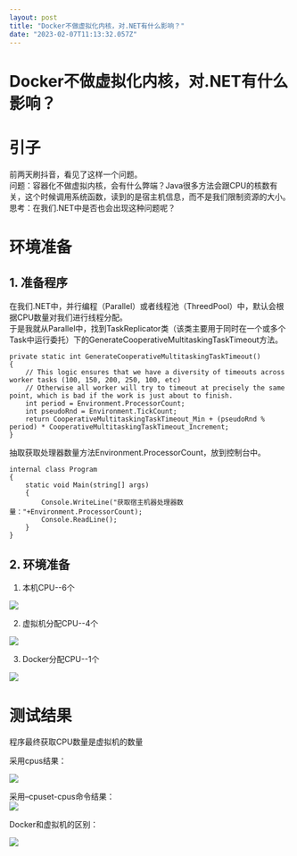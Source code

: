 ```yaml
---
layout: post
title: "Docker不做虚拟化内核，对.NET有什么影响？"
date: "2023-02-07T11:13:32.057Z"
---
```

Docker不做虚拟化内核，对.NET有什么影响？
=========================

引子
==

前两天刷抖音，看见了这样一个问题。  
问题：容器化不做虚拟内核，会有什么弊端？Java很多方法会跟CPU的核数有关，这个时候调用系统函数，读到的是宿主机信息，而不是我们限制资源的大小。  
思考：在我们.NET中是否也会出现这种问题呢？

环境准备
====

1\. 准备程序
--------

在我们.NET中，并行编程（Parallel）或者线程池（ThreedPool）中，默认会根据CPU数量对我们进行线程分配。  
于是我就从Parallel中，找到TaskReplicator类（该类主要用于同时在一个或多个Task中运行委托）下的GenerateCooperativeMultitaskingTaskTimeout方法。

    private static int GenerateCooperativeMultitaskingTaskTimeout()
    {
        // This logic ensures that we have a diversity of timeouts across worker tasks (100, 150, 200, 250, 100, etc)
        // Otherwise all worker will try to timeout at precisely the same point, which is bad if the work is just about to finish.
        int period = Environment.ProcessorCount;
        int pseudoRnd = Environment.TickCount;
        return CooperativeMultitaskingTaskTimeout_Min + (pseudoRnd % period) * CooperativeMultitaskingTaskTimeout_Increment;
    }
    

抽取获取处理器数量方法Environment.ProcessorCount，放到控制台中。

    internal class Program
    {
        static void Main(string[] args)
        {
            Console.WriteLine("获取宿主机器处理器数量："+Environment.ProcessorCount);
            Console.ReadLine();
        }
    }
    

2\. 环境准备
--------

1.  本机CPU--6个

![](https://img2023.cnblogs.com/blog/1148127/202302/1148127-20230207143323240-483408757.png)

2.  虚拟机分配CPU--4个

![](https://img2023.cnblogs.com/blog/1148127/202302/1148127-20230207143358407-1208189966.png)

3.  Docker分配CPU--1个

![](https://img2023.cnblogs.com/blog/1148127/202302/1148127-20230207143533518-1205718161.png)

测试结果
====

程序最终获取CPU数量是虚拟机的数量

采用cpus结果：

![](https://img2023.cnblogs.com/blog/1148127/202302/1148127-20230207143614672-1384109667.png)

采用–cpuset-cpus命令结果：  
![](https://img2023.cnblogs.com/blog/1148127/202302/1148127-20230207155507804-2029211229.png)

Docker和虚拟机的区别：

![](https://img2023.cnblogs.com/blog/1148127/202302/1148127-20230207143939773-553188493.png)